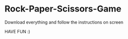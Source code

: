# Rock-Paper-Scissors-Game

Download everything and follow the instructions on screen 

HAVE FUN :)
